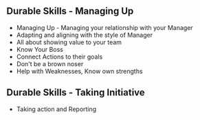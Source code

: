 ## Durable Skills - Managing Up
- Managing Up - Managing your relationship with your Manager
- Adapting and aligning with the style of Manager
- All about showing value to your team
- Know Your Boss
- Connect Actions to their goals
- Don't be a brown noser
- Help with Weaknesses, Know own strengths

## Durable Skills - Taking Initiative
- Taking action and Reporting
